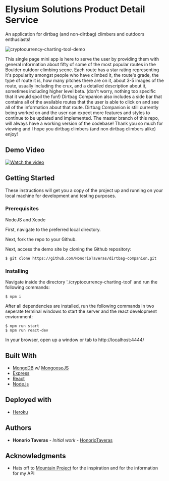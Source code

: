 # Elysium Solutions Product Detail Service
An application for dirtbag (and non-dirtbag) climbers and outdoors enthusiasts!

![cryptocurrency-charting-tool-demo](dirtbag-companion.gif)

This single page mini app is here to serve the user by providing them with general information about fifty of some of the most popular routes in the Boulder outdoor climbing scene. Each route has a star rating representing it's popularity amongst people who have climbed it, the route's grade, the type of route it is, how many pitches there are on it, about 3-5 images of the route, usually including the crux, and a detailed description about it, sometimes including higher level beta. (don't worry, nothing too specific that it would spoil the fun!) Dirtbag Companion also includes a side bar that contains all of the available routes that the user is able to click on and see all of the information about that route. Dirtbag Companion is still currently being worked on and the user can expect more features and styles to continue to be updated and implemented. The master branch of this repo, will always have a working version of the codebase! Thank you so much for viewing and I hope you dirtbag climbers (and non dirtbag climbers alike) enjoy! 

## Demo Video

[![Watch the video](https://images-overview1.s3-us-west-2.amazonaws.com/Screen+Shot+2020-09-18+at+20.44.15.png)](https://youtu.be/4b563qowrAI)

## Getting Started

These instructions will get you a copy of the project up and running on your local machine for development and testing purposes.

### Prerequisites

NodeJS and Xcode

First, navigate to the preferred local directory.

Next, fork the repo to your Github.

Next, access the demo site by cloning the Github repository:

```
$ git clone https://github.com/HonorioTaveras/dirtbag-companion.git
```

### Installing

Navigate inside the directory './cryptocurrency-charting-tool' and run the following commands:

```
$ npm i
```

After all dependencies are installed, run the following commands in two seperate terminal windows to start the server and the react development enviornment:

```
$ npm run start
$ npm run react-dev
```

In your browser, open up a window or tab to http://localhost:4444/

## Built With

* [MongoDB](https://www.mongodb.com/) w/ [MongooseJS](https://mongoosejs.com/)
* [Express](https://expressjs.com/)
* [React](https://reactjs.org/)
* [Node.js](https://nodejs.org/en/)

## Deployed with

* [Heroku](https://www.heroku.com/home)

## Authors

* **Honorio Taveras** - *Initial work* - [HonorioTaveras](https://github.com/HonorioTaveras)


## Acknowledgments

* Hats off to [Mountain Project](https://www.mountainproject.com/) for the inspiration and for the information for my API
